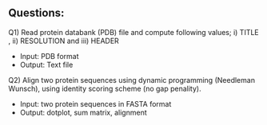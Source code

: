 ## Questions:
Q1) Read protein databank (PDB) file and compute following values; i) TITLE , ii)
RESOLUTION and iii) HEADER
- Input: PDB format
- Output: Text file


Q2)  Align two protein sequences using dynamic programming (Needleman Wunsch), using
identity scoring scheme (no gap penality).
- Input: two protein sequences in FASTA format
- Output: dotplot, sum matrix, alignment
